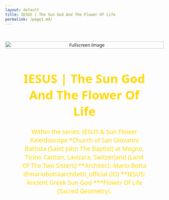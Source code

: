 ```yaml
---
layout: default
title: IESUS | The Sun God And The Flower Of Life
permalink: /page1.md/
---
```

<html lang="en">
<head>
  <meta charset="UTF-8">
  <meta name="viewport" content="width=device-width, initial-scale=1.0">
  <title>IESUS | The Sun God And The Flower Of Life</title>
  <link rel="stylesheet" href="{{ site.baseurl }}/assets/css/style.css" />
  <style>
    body, html {
      height: 100%;
      margin: 0;
      font-family: 'Segoe UI', Tahoma, Geneva, Verdana, sans-serif;
    }
    .center-content {
  display: flex;
  flex-direction: column;
  align-items: center;
  text-align: center;
  min-height: 100vh;
  overflow: hidden;
  max-width: 100%; /* Added max-width for better responsiveness */
  margin: 0 auto; /* Center the content horizontally */
}
    .fullscreen-container {
      position: relative;
      width: 100%;
      max-height: 70vh;
      overflow: hidden;
    }
    .fullscreen-image {
      width: 100%;
      height: auto;
      object-fit: cover;
      opacity: 0;
      transition: opacity 1s ease-in-out;
    }
    .fullscreen-image.show {
      opacity: 1;
    }
    .center-text {
      font-size: 1.5vw;
      color: #FFD700;
      max-width: 80%;
      margin: 15px auto;
    }
    .small-image {
      cursor: pointer;
      max-width: 100%;
      height: auto;
      transition: transform 0.5s ease-in-out, opacity 1s ease-in-out, border 0.3s ease-in-out;
      opacity: 0;
      margin-top: 15px;
    }
    .small-image.show {
      opacity: 1;
      border: 3px solid #FFD700;
    }
    .modal {
      display: none;
      position: fixed;
      top: auto;
      right: 0; /* Stick to the right */
      bottom: 0;
      left: auto; /* Unset left */
      width: 100%;
      height: 100%;
      background: rgba(0, 0, 0, 0.8);
      overflow: auto;
      display: flex;
      justify-content: center;
      align-items: center;
      opacity: 0;
      transition: opacity 1s ease-in-out;
    }
    .modal-content {
  width: 100%;
  height: auto;
  max-width: 100%; /* Adjusted max-width */
  max-height: 100%; /* Adjusted max-height */
  object-fit: contain;
  box-shadow: 0 0 20px rgba(255, 215, 0, 0.8);
}
.modal-image {
  width: 100%;
  height: auto;
  max-width: 100vw; /* Adjusted max-width to fit the viewport width */
  max-height: 100vh; /* Adjusted max-height to fit the viewport height */
  object-fit: contain;
}
    @keyframes fadeIn {
      from {
        opacity: 0;
      }
      to {
        opacity: 1;
      }
    }
    .modal.fade-in {
      animation: fadeIn 2s ease-in-out; /* Increased duration to 2 seconds */
      opacity: 1;
    }
    .modal.fade-out {
      opacity: 0;
    }
    /* Add a transition for the fade-out effect */
    .modal.fade-out .modal-content {
      transition: opacity 1s ease-in-out;
    }
    .modal:hover .modal-content {
      box-shadow: 0 0 30px rgba(255, 215, 0, 1);
    }
    @media only screen and (max-width: 1200px) {
      .center-text {
        font-size: 2vw;
      }
    }
    @media only screen and (max-width: 768px) {
      .center-text {
        font-size: 3vw;
      }
    }
  </style>
</head>
<body>
  <div class="center-content">
    <div id="newText" style="display: block;">
      <img src="{{ site.baseurl }}/assets/images/gallery/second_image.jpg" alt="Description of Small Image" class="small-image" />
    </div>
    <div class="fullscreen-container">
      <img src="{{ site.baseurl }}/assets/images/gallery/second_image.jpg" alt="Fullscreen Image" class="fullscreen-image fade-out show" />
    </div>
    <div class="center-text">
      <h1>IESUS | The Sun God And The Flower Of Life</h1>
      <p>Within the series: IESUS & Sun Flower Kaleidoscope
        *Church of San Giovanni Battista (Saint John The Baptist) at Mogno, Ticino Canton, Lavizara, Switzerland (Land Of The Two Sisters)
        **Architect: Mario Botta @mariobottaarchitetti_official (IG)
        **IESUS: Ancient Greek Sun God
        ***Flower Of Life (Sacred Geometry).</p>
    </div>
  </div>

  <div id="myModal" class="modal" onclick="toggleModal()">
    <div class="modal-content fullscreen-modal">
      <img src="{{ site.baseurl }}/assets/images/gallery/jesus.jpg" alt="Popup Image" class="modal-image" />
    </div>
  </div>

  <div id="myModal2" class="modal" onclick="toggleModal()">
    <div class="modal-content fullscreen-modal">
      <img src="{{ site.baseurl }}/assets/images/gallery/jesus.jpg" alt="Popup Image" class="modal-image" />
    </div>
    <div class="center-text">
      <h1>IESUS | The Sun God And The Flower Of Life</h1>
      <p>Within the series: IESUS & Sun Flower Kaleidoscope
        *Church of San Giovanni Battista (Saint John The Baptist) at Mogno, Ticino Canton, Lavizara, Switzerland (Land Of The Two Sisters)
        **Architect: Mario Botta @mariobottaarchitetti_official (IG)
        **IESUS: Ancient Greek Sun God
        ***Flower Of Life (Sacred Geometry).</p>
    </div>
  </div>

  <script>
    function toggleModal() {
      const modal = document.querySelector('.modal.fade-in');
      const modalContent = document.querySelector('.modal-content');

      if (!modal) {
        document.getElementById('myModal').style.display = 'flex';
        document.getElementById('myModal').classList.add('fade-in');
      } else {
        modal.classList.add('fade-out');
        setTimeout(() => {
          document.getElementById('myModal').style.display = 'none';
          modal.classList.remove('fade-out', 'fade-in');
        }, 1000);
      }
    }

    document.addEventListener("DOMContentLoaded", function () {
      const secondImage = document.querySelector("#newText .small-image");
      const modalImage = document.querySelector(".modal-image");

      secondImage.addEventListener("click", function () {
        toggleModal();
        modalImage.src = this.src;
      });

      setTimeout(function () {
        secondImage.classList.add('show');
        const fullscreenImage = document.querySelector(".fullscreen-image");
        fullscreenImage.classList.add('show');
      }, 500);
    });
  </script>
</body>
</html>

